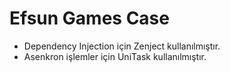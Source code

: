 # Efsun Games Case

- Dependency Injection için Zenject kullanılmıştır.
- Asenkron işlemler için UniTask kullanılmıştır.
